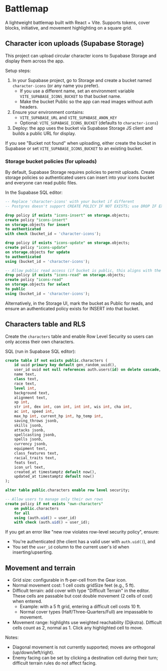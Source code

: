 # Battlemap

A lightweight battlemap built with React + Vite. Supports tokens, cover blocks, initiative, and movement highlighting on a square grid.

## Character icon uploads (Supabase Storage)

This project can upload circular character icons to Supabase Storage and display them across the app.

Setup steps:

1. In your Supabase project, go to Storage and create a bucket named `character-icons` (or any name you prefer).
	- If you use a different name, set an environment variable `VITE_SUPABASE_ICONS_BUCKET` to that bucket name.
	- Make the bucket Public so the app can read images without auth headers.
2. Ensure your environment contains:
	- `VITE_SUPABASE_URL` and `VITE_SUPABASE_ANON_KEY`
	- Optional: `VITE_SUPABASE_ICONS_BUCKET` (defaults to `character-icons`)
3. Deploy: the app uses the bucket via Supabase Storage JS client and builds a public URL for display.

If you see "Bucket not found" when uploading, either create the bucket in Supabase or set `VITE_SUPABASE_ICONS_BUCKET` to an existing bucket.

### Storage bucket policies (for uploads)

By default, Supabase Storage requires policies to permit uploads. Create storage policies so authenticated users can insert into your icons bucket and everyone can read public files.

In the Supabase SQL editor:

```sql
-- Replace 'character-icons' with your bucket if different
-- Postgres doesn't support CREATE POLICY IF NOT EXISTS; use DROP IF EXISTS + CREATE

drop policy if exists "icons-insert" on storage.objects;
create policy "icons-insert"
on storage.objects for insert
to authenticated
with check (bucket_id = 'character-icons');

drop policy if exists "icons-update" on storage.objects;
create policy "icons-update"
on storage.objects for update
to authenticated
using (bucket_id = 'character-icons');

-- Allow public read access (if bucket is public, this aligns with the UI setting)
drop policy if exists "icons-read" on storage.objects;
create policy "icons-read"
on storage.objects for select
to public
using (bucket_id = 'character-icons');
```

Alternatively, in the Storage UI, mark the bucket as Public for reads, and ensure an authenticated policy exists for INSERT into that bucket.

## Characters table and RLS

Create the `characters` table and enable Row Level Security so users can only access their own characters.

SQL (run in Supabase SQL editor):

```sql
create table if not exists public.characters (
	id uuid primary key default gen_random_uuid(),
	user_id uuid not null references auth.users(id) on delete cascade,
	name text,
	class text,
	race text,
	level int,
	background text,
	alignment text,
	xp int,
	str int, dex int, con int, int int, wis int, cha int,
	ac int, speed int,
	max_hp int, current_hp int, hp_temp int,
	saving_throws jsonb,
	skills jsonb,
	attacks jsonb,
	spellcasting jsonb,
	spells jsonb,
	currency jsonb,
	equipment text,
	class_features text,
	racial_traits text,
	feats text,
	icon_url text,
	created_at timestamptz default now(),
	updated_at timestamptz default now()
);

alter table public.characters enable row level security;

-- Allow users to manage only their own rows
create policy if not exists "own-characters"
	on public.characters
	for all
	using (auth.uid() = user_id)
	with check (auth.uid() = user_id);
```

If you get an error like "new row violates row-level security policy", ensure:
- You're authenticated (the client has a valid user with `auth.uid()`), and
- You set the `user_id` column to the current user's id when inserting/upserting.

## Movement and terrain

- Grid size: configurable in ft-per-cell from the Gear icon.
- Normal movement cost: 1 cell costs gridSize feet (e.g., 5 ft).
- Difficult terrain: add cover with type "Difficult Terrain" in the editor. These cells are passable but cost double movement (2 cells of cost) when entered.
	- Example: with a 5 ft grid, entering a difficult cell costs 10 ft.
	- Normal cover types (Half/Three-Quarters/Full) are impassable to movement.
- Movement range: highlights use weighted reachability (Dijkstra). Difficult cells count as 2, normal as 1. Click any highlighted cell to move.

Notes:
- Diagonal movement is not currently supported; moves are orthogonal (up/down/left/right).
- Enemy facing can be set by clicking a destination cell during their turn; difficult terrain rules do not affect facing.
